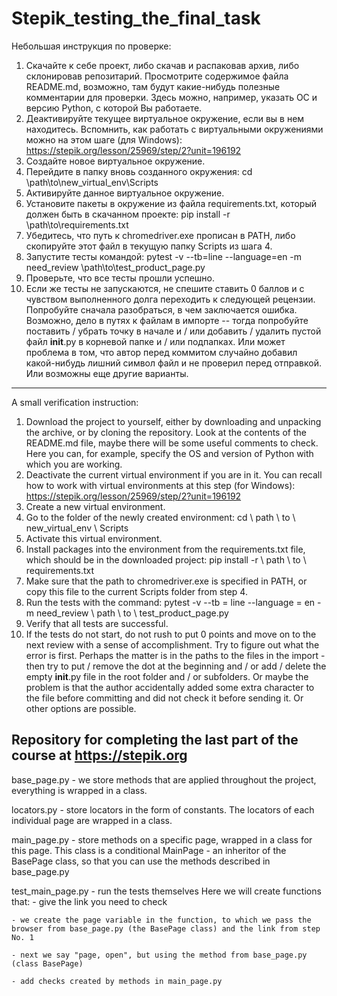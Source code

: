 # Stepik_testing_the_final_task

Небольшая инструкция по проверке:

1. Скачайте к себе проект, либо скачав и распаковав архив, либо склонировав репозитарий.
Просмотрите содержимое файла README.md, возможно, там будут какие-нибудь полезные комментарии для проверки.
Здесь можно, например, указать ОС и версию Python, с которой Вы работаете. 
2. Деактивируйте текущее виртуальное окружение, если вы в нем находитесь. 
Вспомнить, как работать с виртуальными окружениями можно на этом шаге (для Windows):
https://stepik.org/lesson/25969/step/2?unit=196192
3. Создайте новое виртуальное окружение.
4. Перейдите в папку вновь созданного окружения:
cd \path\to\new_virtual_env\Scripts
5. Активируйте данное виртуальное окружение.
6. Установите пакеты в окружение из файла requirements.txt, который должен быть в скачанном проекте:
pip install -r \path\to\requirements.txt
7. Убедитесь, что путь к chromedriver.exe прописан в PATH, либо скопируйте этот файл в текущую папку Scripts из шага 4.
8. Запустите тесты командой:
pytest -v --tb=line --language=en -m need_review \path\to\test_product_page.py
9. Проверьте, что все тесты прошли успешно.
10. Если же тесты не запускаются, не спешите ставить 0 баллов и с чувством выполненного долга переходить к следующей рецензии.
Попробуйте сначала разобраться, в чем заключается ошибка. Возможно, дело в путях к файлам в импорте -- тогда попробуйте поставить / убрать точку в начале и / или добавить / удалить пустой файл __init__.py в корневой папке и / или подпапках.
Или может проблема в том, что автор перед коммитом случайно добавил какой-нибудь лишний символ файл и не проверил перед отправкой.
Или возможны еще другие варианты.
----------------------------------------------------------------------------
A small verification instruction:

1. Download the project to yourself, either by downloading and unpacking the archive, or by cloning the repository.
Look at the contents of the README.md file, maybe there will be some useful comments to check.
Here you can, for example, specify the OS and version of Python with which you are working.
2. Deactivate the current virtual environment if you are in it.
You can recall how to work with virtual environments at this step (for Windows):
https://stepik.org/lesson/25969/step/2?unit=196192
3. Create a new virtual environment.
4. Go to the folder of the newly created environment:
cd \ path \ to \ new_virtual_env \ Scripts
5. Activate this virtual environment.
6. Install packages into the environment from the requirements.txt file, which should be in the downloaded project:
pip install -r \ path \ to \ requirements.txt
7. Make sure that the path to chromedriver.exe is specified in PATH, or copy this file to the current Scripts folder from step 4.
8. Run the tests with the command:
pytest -v --tb = line --language = en -m need_review \ path \ to \ test_product_page.py
9. Verify that all tests are successful.
10. If the tests do not start, do not rush to put 0 points and move on to the next review with a sense of accomplishment.
Try to figure out what the error is first. Perhaps the matter is in the paths to the files in the import - then try to put / remove the dot at the beginning and / or add / delete the empty __init__.py file in the root folder and / or subfolders.
Or maybe the problem is that the author accidentally added some extra character to the file before committing and did not check it before sending it.
Or other options are possible.

Repository for completing the last part of the course at https://stepik.org
----------------------------------------------------------------------------
base_page.py - we store methods that are applied throughout the project, everything is wrapped in a class.

locators.py - store locators in the form of constants. The locators of each individual page are wrapped in a class.

main_page.py - store methods on a specific page, wrapped in a class for this page. This class is a conditional MainPage - an inheritor of the BasePage class, so that you can use the methods described in base_page.py

test_main_page.py - run the tests themselves
Here we will create functions that:
    - give the link you need to check

    - we create the page variable in the function, to which we pass the browser from base_page.py (the BasePage class) and the link from step No. 1

    - next we say "page, open", but using the method from base_page.py (class BasePage)

    - add checks created by methods in main_page.py
